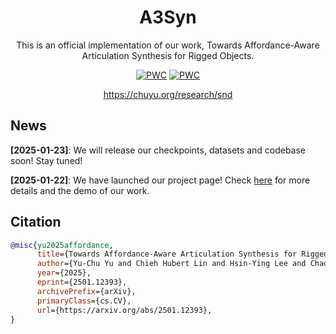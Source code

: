 <div align="center">

# A3Syn
  
This is an official implementation of our work, Towards Affordance-Aware Articulation Synthesis for Rigged Objects.

[![PWC](https://img.shields.io/badge/arXiv-2501.12393-b31b1b)](https://arxiv.org/abs/2501.12393)
[![PWC](https://img.shields.io/badge/arXiv-Bibtex-CB8CEA)](#citation)

https://chuyu.org/research/snd


</div>



## News

**[2025-01-23]**: We will release our checkpoints, datasets and codebase soon! Stay tuned!

**[2025-01-22]**: We have launched our project page! Check [here](https://chuyu.org/research/a3syn) for more details and the demo of our work.

<a name="citation"></a>
## Citation

```bibtex
@misc{yu2025affordance,
      title={Towards Affordance-Aware Articulation Synthesis for Rigged Objects}, 
      author={Yu-Chu Yu and Chieh Hubert Lin and Hsin-Ying Lee and Chaoyang Wang and Yu-Chiang Frank Wang and Ming-Hsuan Yang},
      year={2025},
      eprint={2501.12393},
      archivePrefix={arXiv},
      primaryClass={cs.CV},
      url={https://arxiv.org/abs/2501.12393}, 
}
```
